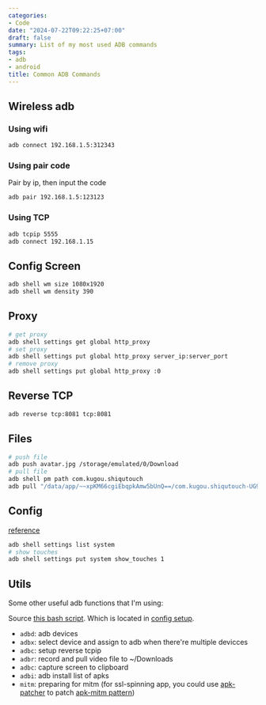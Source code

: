 ```yaml
---
categories:
- Code
date: "2024-07-22T09:22:25+07:00"
draft: false
summary: List of my most used ADB commands
tags:
- adb
- android
title: Common ADB Commands
---
```


## Wireless adb

### Using wifi

```sh
adb connect 192.168.1.5:312343
```

### Using pair code

Pair by ip, then input the code

```sh
adb pair 192.168.1.5:123123
```

### Using TCP

```sh
adb tcpip 5555
adb connect 192.168.1.15

```

## Config Screen

```sh
adb shell wm size 1080x1920
adb shell wm density 390
```

## Proxy

```sh
# get proxy
adb shell settings get global http_proxy
# set proxy
adb shell settings put global http_proxy server_ip:server_port 
# remove proxy
adb shell settings put global http_proxy :0
```

## Reverse TCP

```sh
adb reverse tcp:8081 tcp:8081
```

## Files

```sh
# push file
adb push avatar.jpg /storage/emulated/0/Download
# pull file
adb shell pm path com.kugou.shiqutouch
adb pull "/data/app/~~xpKM66cgiEbqpkAmw5bUnQ==/com.kugou.shiqutouch-UG94g9pPeK1JHJrxI7yGfQ==/base.apk" ~/Downloads/app.apk
 ```

## Config

[reference](https://stackoverflow.com/questions/49056918/how-to-enable-show-touches-developer-option-from-adb-shell#comment112321959_49056919)

```sh
adb shell settings list system
# show touches
adb shell settings put system show_touches 1
```

## Utils

Some other useful adb functions that I'm using:

Source [this bash script](https://raw.githubusercontent.com/paulcoding810/dotfiles/main/.zsh/adb.zsh). Which is located in [config setup](https://www.atlassian.com/git/tutorials/dotfiles).

- `adbd`: adb devices
- `adbx`: select device and assign to adb when there're multiple devicces
- `adbc`: setup reverse tcpip
- `adbr`: record and pull video file to ~/Downloads
- `adbc`: capture screen to clipboard
- `adbi`: adb install list of apks
- `mitm`: preparing for mitm (for ssl-spinning app, you could use [apk-patcher](https://github.com/paulcoding810/apk-patcher) to patch [apk-mitm pattern](https://github.com/shroudedcode/apk-mitm))
